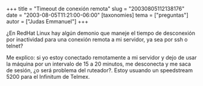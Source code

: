 +++
title = "Timeout de conexión remota"
slug = "20030805112138176"
date = "2003-08-05T11:21:00-06:00"
[taxonomies]
tema = ["preguntas"]
autor = ["Judas Emmanuel"]
+++

¿En RedHat Linux hay algún demonio que maneje el tiempo de desconexión
por inactividad para una conexión remota a mi servidor, ya sea por ssh o
telnet?

Me explico: si yo estoy conectado remotamente a mi servidor y dejo de
usar la máquina por un intervalo de 15 a 20 minutos, me desconecta y me
saca de sesión, ¿o será problema del ruteador?. Estoy usuando un
speedstream 5200 para el Infinitum de Telmex.
